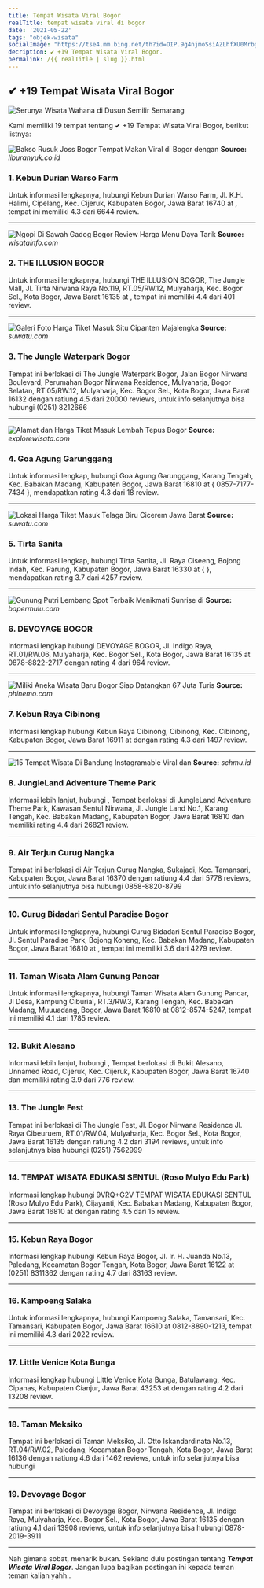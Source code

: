 ```yaml
---
title: Tempat Wisata Viral Bogor
realTitle: tempat wisata viral di bogor
date: '2021-05-22'
tags: "objek-wisata"
socialImage: "https://tse4.mm.bing.net/th?id=OIP.9g4njmoSsiAZLhfXU0MrbgHaEJ&amp;pid=15.1"
decription: ✔ +19 Tempat Wisata Viral Bogor.
permalink: /{{ realTitle | slug }}.html
---
```


## ✔ +19 Tempat Wisata Viral Bogor

![Serunya Wisata Wahana di Dusun Semilir Semarang](https://media.suara.com/pictures/653x366/2020/09/02/92856-perosotan-pelangi-di-dusun-semilir-instagramatdusunsemilir.jpg)



Kami memiliki 19 tempat tentang ✔ +19 Tempat Wisata Viral Bogor, berikut listnya:



![Bakso Rusuk Joss Bogor Tempat Makan Viral di Bogor dengan ](https://tse2.mm.bing.net/th?id=OIP.WccMpCRtWKBEndm8QtiflAHaEH&amp;pid=15.1)
**Source:** _liburanyuk.co.id_


### 1. Kebun Durian Warso Farm



Untuk informasi lengkapnya, hubungi Kebun Durian Warso Farm, Jl. K.H. Halimi, Cipelang, Kec. Cijeruk, Kabupaten Bogor, Jawa Barat 16740 at , tempat ini memiliki 4.3 dari 6644 review.

---


![Ngopi Di Sawah Gadog Bogor  Review Harga Menu Daya Tarik ](https://tse3.mm.bing.net/th?id=OIP.xSG-cIw21HfRLTTNA6NvfwHaHa&amp;pid=15.1)
**Source:** _wisatainfo.com_


### 2. THE ILLUSION BOGOR



Untuk informasi lengkapnya, hubungi THE ILLUSION BOGOR, The Jungle Mall, Jl. Tirta Nirwana Raya No.119, RT.05/RW.12, Mulyaharja, Kec. Bogor Sel., Kota Bogor, Jawa Barat 16135 at , tempat ini memiliki 4.4 dari 401 review.

---


![Galeri Foto  Harga Tiket Masuk Situ Cipanten Majalengka ](https://tse4.mm.bing.net/th?id=OIP.DdbDnMr7ehkga-R67g95LwHaJQ&amp;pid=15.1)
**Source:** _suwatu.com_


### 3. The Jungle Waterpark Bogor



Tempat ini berlokasi di The Jungle Waterpark Bogor, Jalan Bogor Nirwana Boulevard, Perumahan Bogor Nirwana Residence, Mulyaharja, Bogor Selatan, RT.05/RW.12, Mulyaharja, Kec. Bogor Sel., Kota Bogor, Jawa Barat 16132 dengan ratiung 4.5 dari 20000 reviews, untuk info selanjutnya bisa hubungi (0251) 8212666

---


![Alamat dan Harga Tiket Masuk Lembah Tepus Bogor](https://tse3.mm.bing.net/th?id=OIP.PrQfifmvGk0E4G7ovXJc9QHaDz&amp;pid=15.1)
**Source:** _explorewisata.com_


### 4. Goa Agung Garunggang



Untuk informasi lengkap, hubungi Goa Agung Garunggang, Karang Tengah, Kec. Babakan Madang, Kabupaten Bogor, Jawa Barat 16810 at { 0857-7177-7434 }, mendapatkan rating 4.3 dari 18 review.

---


![Lokasi  Harga Tiket Masuk Telaga Biru Cicerem Jawa Barat ](https://tse4.mm.bing.net/th?id=OIP.pC1Na5PzueLNCjezBrwmSQHaJR&amp;pid=15.1)
**Source:** _suwatu.com_


### 5. Tirta Sanita



Untuk informasi lengkap, hubungi Tirta Sanita, Jl. Raya Ciseeng, Bojong Indah, Kec. Parung, Kabupaten Bogor, Jawa Barat 16330 at {  }, mendapatkan rating 3.7 dari 4257 review.

---


![Gunung Putri Lembang Spot Terbaik Menikmati Sunrise di ](https://tse3.mm.bing.net/th?id=OIP.7tRzlSbdS1k52K-NCFQeWwHaHH&amp;pid=15.1)
**Source:** _bapermulu.com_


### 6. DEVOYAGE BOGOR



Informasi lengkap hubungi DEVOYAGE BOGOR, Jl. Indigo Raya, RT.01/RW.06, Mulyaharja, Kec. Bogor Sel., Kota Bogor, Jawa Barat 16135 at 0878-8822-2717 dengan rating 4 dari 964 review.

---


![Miliki Aneka Wisata Baru Bogor Siap Datangkan 67 Juta Turis](https://tse2.mm.bing.net/th?id=OIP.xIUf-5gfsFbRUgZk7V79GgHaHa&amp;pid=15.1)
**Source:** _phinemo.com_


### 7. Kebun Raya Cibinong



Informasi lengkap hubungi Kebun Raya Cibinong, Cibinong, Kec. Cibinong, Kabupaten Bogor, Jawa Barat 16911 at  dengan rating 4.3 dari 1497 review.

---


![15 Tempat Wisata Di Bandung Instagramable Viral dan ](https://tse2.mm.bing.net/th?id=OIP.kV7bicznCaRMpQDKT7TBtwHaEu&amp;pid=15.1)
**Source:** _schmu.id_


### 8. JungleLand Adventure Theme Park



Informasi lebih lanjut, hubungi , Tempat berlokasi di JungleLand Adventure Theme Park, Kawasan Sentul Nirwana, Jl. Jungle Land No.1, Karang Tengah, Kec. Babakan Madang, Kabupaten Bogor, Jawa Barat 16810 dan memiliki rating 4.4 dari 26821 review.

---


### 9. Air Terjun Curug Nangka



Tempat ini berlokasi di Air Terjun Curug Nangka, Sukajadi, Kec. Tamansari, Kabupaten Bogor, Jawa Barat 16370 dengan ratiung 4.4 dari 5778 reviews, untuk info selanjutnya bisa hubungi 0858-8820-8799

---


### 10. Curug Bidadari Sentul Paradise Bogor



Untuk informasi lengkapnya, hubungi Curug Bidadari Sentul Paradise Bogor, Jl. Sentul Paradise Park, Bojong Koneng, Kec. Babakan Madang, Kabupaten Bogor, Jawa Barat 16810 at , tempat ini memiliki 3.6 dari 4279 review.

---


### 11. Taman Wisata Alam Gunung Pancar



Untuk informasi lengkapnya, hubungi Taman Wisata Alam Gunung Pancar, Jl Desa, Kampung Ciburial, RT.3/RW.3, Karang Tengah, Kec. Babakan Madang, Muuuadang, Bogor, Jawa Barat 16810 at 0812-8574-5247, tempat ini memiliki 4.1 dari 1785 review.

---


### 12. Bukit Alesano



Informasi lebih lanjut, hubungi , Tempat berlokasi di Bukit Alesano, Unnamed Road, Cijeruk, Kec. Cijeruk, Kabupaten Bogor, Jawa Barat 16740 dan memiliki rating 3.9 dari 776 review.

---


### 13. The Jungle Fest



Tempat ini berlokasi di The Jungle Fest, Jl. Bogor Nirwana Residence Jl. Raya Cibeuruem, RT.01/RW.04, Mulyaharja, Kec. Bogor Sel., Kota Bogor, Jawa Barat 16135 dengan ratiung 4.2 dari 3194 reviews, untuk info selanjutnya bisa hubungi (0251) 7562999

---


### 14. TEMPAT WISATA EDUKASI SENTUL (Roso Mulyo Edu Park)



Informasi lengkap hubungi 9VRQ+G2V TEMPAT WISATA EDUKASI SENTUL (Roso Mulyo Edu Park), Cijayanti, Kec. Babakan Madang, Kabupaten Bogor, Jawa Barat 16810 at  dengan rating 4.5 dari 15 review.

---


### 15. Kebun Raya Bogor



Informasi lengkap hubungi Kebun Raya Bogor, Jl. Ir. H. Juanda No.13, Paledang, Kecamatan Bogor Tengah, Kota Bogor, Jawa Barat 16122 at (0251) 8311362 dengan rating 4.7 dari 83163 review.

---


### 16. Kampoeng Salaka



Untuk informasi lengkapnya, hubungi Kampoeng Salaka, Tamansari, Kec. Tamansari, Kabupaten Bogor, Jawa Barat 16610 at 0812-8890-1213, tempat ini memiliki 4.3 dari 2022 review.

---


### 17. Little Venice Kota Bunga



Informasi lengkap hubungi Little Venice Kota Bunga, Batulawang, Kec. Cipanas, Kabupaten Cianjur, Jawa Barat 43253 at  dengan rating 4.2 dari 13208 review.

---


### 18. Taman Meksiko



Tempat ini berlokasi di Taman Meksiko, Jl. Otto Iskandardinata No.13, RT.04/RW.02, Paledang, Kecamatan Bogor Tengah, Kota Bogor, Jawa Barat 16136 dengan ratiung 4.6 dari 1462 reviews, untuk info selanjutnya bisa hubungi 

---


### 19. Devoyage Bogor



Tempat ini berlokasi di Devoyage Bogor, Nirwana Residence, Jl. Indigo Raya, Mulyaharja, Kec. Bogor Sel., Kota Bogor, Jawa Barat 16135 dengan ratiung 4.1 dari 13908 reviews, untuk info selanjutnya bisa hubungi 0878-2019-3911

---









Nah gimana sobat, menarik bukan. Sekiand dulu postingan tentang ***Tempat Wisata Viral Bogor***. Jangan lupa bagikan postingan ini kepada teman teman kalian yahh..
